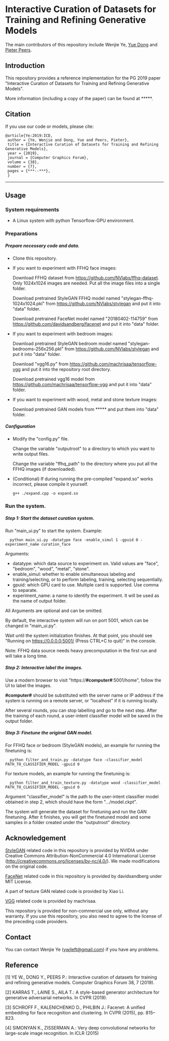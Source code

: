 # Interactive Curation of Datasets for Training and Refining Generative Models

The main contributors of this repository include Wenjie Ye, [Yue Dong](http://yuedong.shading.me) and [Pieter Peers](http://www.cs.wm.edu/~ppeers/).

## Introduction

This repository provides a reference implementation for the PG 2019 paper "Interactive Curation of Datasets for Training and Refining Generative Models".

More information (including a copy of the paper) can be found at *****.

## Citation
If you use our code or models, please cite:

```
@article{Ye:2019:ICD, 
 author = {Ye, Wenjie and Dong, Yue and Peers, Pieter},
 title = {Interactive Curation of Datasets for Training and Refining Generative Models},
 year = {2019},
 journal = {Computer Graphics Forum},
 volume = {38},
 number = {7},
 pages = {***--***},
 }
```

----------------------------------------------------------------
## Usage

### System requirements
- A Linux system with python Tensorflow-GPU environment. 

### Preparations
##### Prepare necessary code and data.
- Clone this repository.
- If you want to experiment with FFHQ face images:

    Download FFHQ dataset from https://github.com/NVlabs/ffhq-dataset. Only 1024x1024 images are needed. Put all the image files into a single folder. 

    Download pretrained StyleGAN FFHQ model named "stylegan-ffhq-1024x1024.pkl" from https://github.com/NVlabs/stylegan and put it into "data" folder. 

    Download pretrained FaceNet model named "20180402-114759" from https://github.com/davidsandberg/facenet and put it into "data" folder.

- If you want to experiment with bedroom images:

    Download pretrained StyleGAN bedroom model named "stylegan-bedrooms-256x256.pkl" from https://github.com/NVlabs/stylegan and put it into "data" folder. 

    Download "vgg16.py" from https://github.com/machrisaa/tensorflow-vgg and put it into the repository root directory. 

    Download pretrained vgg16 model from https://github.com/machrisaa/tensorflow-vgg and put it into "data" folder.

- If you want to experiment with wood, metal and stone texture images:

    Download pretrained GAN models from ***** and put them into "data" folder. 

##### Configuration
- Modify the "config.py" file.

    Change the variable "outputroot" to a directory to which you want to write output files. 

    Change the variable "ffhq_path" to the directory where you put all the FFHQ images (if downloaded). 

- (Conditional) If during running the pre-compiled "expand.so" works incorrect, please compile it yourself. 

      g++ ./expand.cpp -o expand.so

### Run the system.
##### Step 1: Start the dataset curation system. 
Run "main_ui.py" to start the system. Example:

      python main_ui.py -datatype face -enable_simul 1 -gpuid 0 -experiment_name curation_face

Arguments:
- datatype: which data source to experiment on. Valid values are "face", "bedroom", "wood", "metal", "stone". 
- enable_simul: whether to enable simultaneous labeling and training/selecting, or to perform labeling, training, selecting sequentially. 
- gpuid: which GPU card to use. Multiple card is supported. Use comma to separate.
- experiment_name: a name to identify the experiment. It will be used as the name of output folder.

All Arguments are optional and can be omitted. 

By default, the interactive system will run on port 5001, which can be changed in "main_ui.py".

Wait until the system initialzation finishes. At that point, you should see "Running on https://0.0.0.0:5001/ (Press CTRL+C to quit)" in the console. 

Note: FFHQ data source needs heavy precomputation in the first run and will take a long time. 

##### Step 2: Interactive label the images. 
Use a modern browser to visit "https://**#computer#**:5001/home", follow the UI to label the images. 

**#computer#** should be substituted with the server name or IP address if the system is running on a remote server, or "localhost" if it is running locally. 

After several rounds, you can stop labelling and go to the next step. After the training of each round, a user-intent classifier model will be saved in the output folder. 

##### Step 3: Finetune the original GAN model. 
For FFHQ face or bedroom (StyleGAN models), an example for running the finetuning is:

      python filter_and_train.py -datatype face -classifier_model PATH_TO_CLASSIFIER_MODEL -gpuid 0

For texture models, an example for running the finetuning is:

      python filter_and_train_texture.py -datatype wood -classifier_model PATH_TO_CLASSIFIER_MODEL -gpuid 0

Argument "classifier_model" is the path to the user-intent classifier model obtained in step 2, which should have the form ".../model.ckpt".

The system will generate the dataset for finetuning and run the GAN finetuning. After it finishes, you will get the finetuned model and some samples in a folder created under the "outputroot" directory. 

## Acknowledgement
[StyleGAN](https://github.com/NVlabs/stylegan) related code in this repository is provided by NVIDIA under Creative Commons Attribution-NonCommercial 4.0 International License (http://creativecommons.org/licenses/by-nc/4.0/). We made modifications on the original code. 

[FaceNet](https://github.com/davidsandberg/facenet) related code in this repository is provided by davidsandberg under MIT License.

A part of texture GAN related code is provided by Xiao Li. 

[VGG](https://github.com/machrisaa/tensorflow-vgg) related code is provided by machrisaa. 

This repository is provided for non-commercial use only, without any warranty. If you use this repository, you also need to agree to the license of the preceding code providers. 

## Contact
You can contact Wenjie Ye (ywjleft@gmail.com) if you have any problems.

## Reference
[1] YE W., DONG Y., PEERS P.: Interactive curation of datasets for training and refining generative models. Computer Graphics Forum 38, 7 (2019). 

[2] KARRAS T., LAINE S., AILA T.: A style-based generator architecture for generative adversarial networks. In CVPR (2019). 

[3] SCHROFF F., KALENICHENKO D., PHILBIN J.: Facenet: A unified embedding for face recognition and clustering. In CVPR (2015), pp. 815–823.

[4] SIMONYAN K., ZISSERMAN A.: Very deep convolutional networks for large-scale image recognition. In ICLR (2015)
